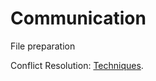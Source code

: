 # Communication

File preparation

Conflict Resolution: [Techniques](https://en.wikipedia.org/wiki/Thomas%E2%80%93Kilmann_Conflict_Mode_Instrument).

